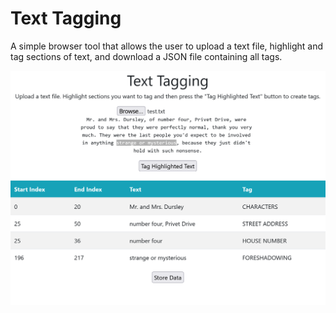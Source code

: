 # Text Tagging

A simple browser tool that allows the user to upload a text file, highlight and tag sections of text, and download a JSON file containing all tags.

![alt text](https://github.com/nammyk789/text-tagging/blob/main/example.png)
